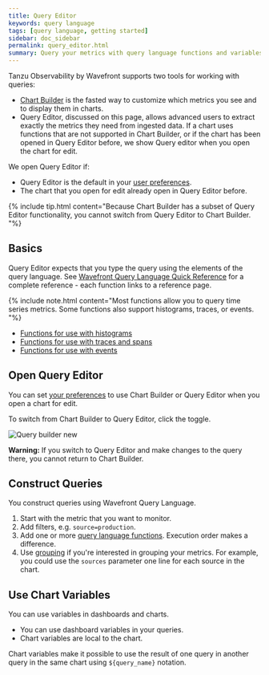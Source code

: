 ```yaml
---
title: Query Editor
keywords: query language
tags: [query language, getting started]
sidebar: doc_sidebar
permalink: query_editor.html
summary: Query your metrics with query language functions and variables.
---
```


Tanzu Observability by Wavefront supports two tools for working with queries:

* [Chart Builder](chart_builder.html) is the fasted way to customize which metrics you see and to display them in charts.
* Query Editor, discussed on this page, allows advanced users to extract exactly the metrics they need from ingested data. If a chart uses functions that are not supported in Chart Builder, or if the chart has been opened in Query Editor before, we show Query editor when you open the chart for edit.

We open Query Editor if:
* Query Editor is the default in your [user preferences](users_account_managing.html).
* The chart that you open for edit already open in Query Editor before.

{% include tip.html content="Because Chart Builder has a subset of Query Editor functionality, you cannot switch from Query Editor to Chart Builder. "%}

## Basics

Query Editor expects that you type the query using the elements of the query language. See [Wavefront Query Language Quick Reference](query_language_reference.html) for a complete reference - each function links to a reference page.

{% include note.html content="Most functions allow you to query time series metrics. Some functions also support histograms, traces, or events. "%}

* [Functions for use with histograms](query_language_reference.html#histogram-functions)
* [Functions for use with traces and spans](query_language_reference.html#traces-functions)
* [Functions for use with events](query_language_reference.html#event-functions)

## Open Query Editor

You can set [your preferences](users_account_managing.html) to use Chart Builder or Query Editor when you open a chart for edit.

To switch from Chart Builder to Query Editor, click the toggle.

![Query builder new](images/v2_query_builder_toggle.png)

**Warning:** If you switch to Query Editor and make changes to the query there, you cannot return to Chart Builder.


## Construct Queries

You construct queries using Wavefront Query Language.
1. Start with the metric that you want to monitor.
2. Add filters, e.g. `source=production`.
3. Add one or more [query language functions](query_language_reference.html). Execution order makes a difference.
4. Use [grouping](query_language_aggregate_functions.html#grouping-the-aggregation-results) if you're interested in grouping your metrics. For example, you could use the `sources` parameter one line for each source in the chart.


## Use Chart Variables

You can use variables in dashboards and charts.
* You can use dashboard variables in your queries.
* Chart variables are local to the chart.

Chart variables make it possible to use the result of one query in another query in the same chart using `${query_name}` notation.
